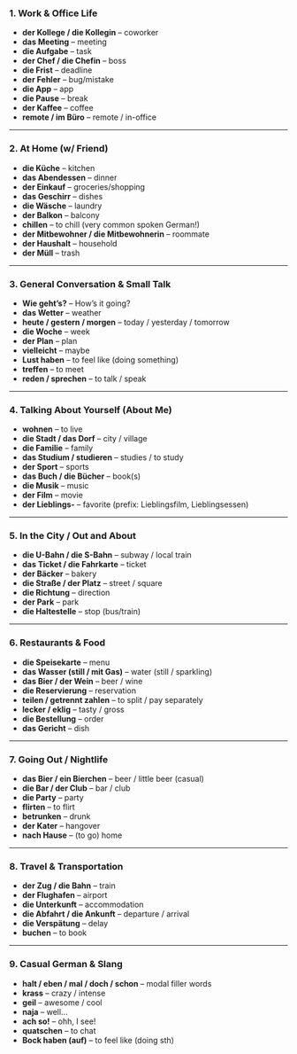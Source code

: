 
### 1. **Work & Office Life**
- **der Kollege / die Kollegin** – coworker  
- **das Meeting** – meeting  
- **die Aufgabe** – task  
- **der Chef / die Chefin** – boss  
- **die Frist** – deadline  
- **der Fehler** – bug/mistake  
- **die App** – app  
- **die Pause** – break  
- **der Kaffee** – coffee  
- **remote / im Büro** – remote / in-office  

---

### 2. **At Home (w/ Friend)**
- **die Küche** – kitchen  
- **das Abendessen** – dinner  
- **der Einkauf** – groceries/shopping  
- **das Geschirr** – dishes  
- **die Wäsche** – laundry  
- **der Balkon** – balcony  
- **chillen** – to chill (very common spoken German!)  
- **der Mitbewohner / die Mitbewohnerin** – roommate  
- **der Haushalt** – household  
- **der Müll** – trash  

---

### 3. **General Conversation & Small Talk**
- **Wie geht’s?** – How’s it going?  
- **das Wetter** – weather  
- **heute / gestern / morgen** – today / yesterday / tomorrow  
- **die Woche** – week  
- **der Plan** – plan  
- **vielleicht** – maybe  
- **Lust haben** – to feel like (doing something)  
- **treffen** – to meet  
- **reden / sprechen** – to talk / speak  

---

### 4. **Talking About Yourself (About Me)**
- **wohnen** – to live  
- **die Stadt / das Dorf** – city / village  
- **die Familie** – family  
- **das Studium / studieren** – studies / to study  
- **der Sport** – sports  
- **das Buch / die Bücher** – book(s)  
- **die Musik** – music  
- **der Film** – movie  
- **der Lieblings-** – favorite (prefix: Lieblingsfilm, Lieblingsessen)  

---

### 5. **In the City / Out and About**
- **die U-Bahn / die S-Bahn** – subway / local train  
- **das Ticket / die Fahrkarte** – ticket  
- **der Bäcker** – bakery  
- **die Straße / der Platz** – street / square  
- **die Richtung** – direction  
- **der Park** – park  
- **die Haltestelle** – stop (bus/train)  

---

### 6. **Restaurants & Food**
- **die Speisekarte** – menu  
- **das Wasser (still / mit Gas)** – water (still / sparkling)  
- **das Bier / der Wein** – beer / wine  
- **die Reservierung** – reservation  
- **teilen / getrennt zahlen** – to split / pay separately  
- **lecker / eklig** – tasty / gross  
- **die Bestellung** – order  
- **das Gericht** – dish  

---

### 7. **Going Out / Nightlife**
- **das Bier / ein Bierchen** – beer / little beer (casual)  
- **die Bar / der Club** – bar / club  
- **die Party** – party  
- **flirten** – to flirt  
- **betrunken** – drunk  
- **der Kater** – hangover  
- **nach Hause** – (to go) home  

---

### 8. **Travel & Transportation**
- **der Zug / die Bahn** – train  
- **der Flughafen** – airport  
- **die Unterkunft** – accommodation  
- **die Abfahrt / die Ankunft** – departure / arrival  
- **die Verspätung** – delay  
- **buchen** – to book  

---

### 9. **Casual German & Slang**
- **halt / eben / mal / doch / schon** – modal filler words  
- **krass** – crazy / intense  
- **geil** – awesome / cool  
- **naja** – well...  
- **ach so!** – ohh, I see!  
- **quatschen** – to chat  
- **Bock haben (auf)** – to feel like (doing sth)